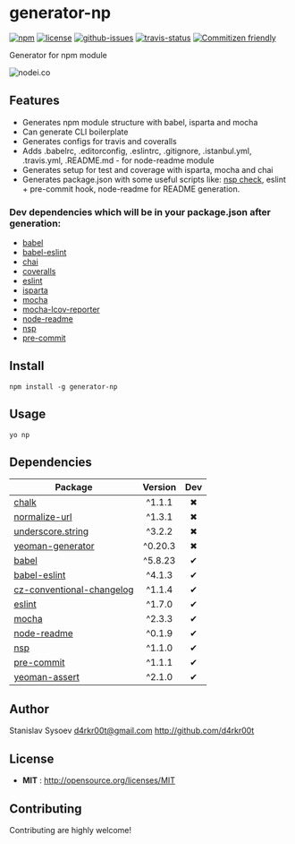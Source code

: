 # generator-np

[![npm](https://img.shields.io/npm/v/generator-np.svg)](https://www.npmjs.com/package/generator-np)
[![license](https://img.shields.io/npm/l/generator-np.svg)](http://opensource.org/licenses/MIT)
[![github-issues](https://img.shields.io/github/issues/d4rkr00t/generator-np.svg)](https://github.com/d4rkr00t/generator-np/issues)
[![travis-status](https://img.shields.io/travis/d4rkr00t/generator-np.svg)](https://travis-ci.org/d4rkr00t/generator-np)
[![Commitizen friendly](https://img.shields.io/badge/commitizen-friendly-brightgreen.svg)](http://commitizen.github.io/cz-cli/)

Generator for npm module

![nodei.co](https://nodei.co/npm/generator-np.png?downloads=true&downloadRank=true&stars=true)

## Features
* Generates npm module structure with babel, isparta and mocha
* Can generate CLI boilerplate
* Generates configs for travis and coveralls
* Adds .babelrc, .editorconfig, .eslintrc, .gitignore, .istanbul.yml, .travis.yml, .README.md - for node-readme module
* Generates setup for test and coverage with isparta, mocha and chai
* Generates package.json with some useful scripts like: [nsp check](https://www.npmjs.com/package/nsp), eslint + pre-commit hook, node-readme for README generation.

### Dev dependencies which will be in your package.json after generation:
* [babel](https://www.npmjs.com/babel)
* [babel-eslint](https://www.npmjs.com/babel-eslint)
* [chai](https://www.npmjs.com/chai)
* [coveralls](https://www.npmjs.com/coveralls)
* [eslint](https://www.npmjs.com/eslint)
* [isparta](https://www.npmjs.com/isparta)
* [mocha](https://www.npmjs.com/mocha)
* [mocha-lcov-reporter](https://www.npmjs.com/mocha-lcov-reporter)
* [node-readme](https://www.npmjs.com/node-readme)
* [nsp](https://www.npmjs.com/nsp)
* [pre-commit](https://www.npmjs.com/pre-commit)

## Install

```
npm install -g generator-np
```

## Usage

```
yo np
```

## Dependencies

Package | Version | Dev
--- |:---:|:---:
[chalk](https://www.npmjs.com/package/chalk) | ^1.1.1 | ✖
[normalize-url](https://www.npmjs.com/package/normalize-url) | ^1.3.1 | ✖
[underscore.string](https://www.npmjs.com/package/underscore.string) | ^3.2.2 | ✖
[yeoman-generator](https://www.npmjs.com/package/yeoman-generator) | ^0.20.3 | ✖
[babel](https://www.npmjs.com/package/babel) | ^5.8.23 | ✔
[babel-eslint](https://www.npmjs.com/package/babel-eslint) | ^4.1.3 | ✔
[cz-conventional-changelog](https://www.npmjs.com/package/cz-conventional-changelog) | ^1.1.4 | ✔
[eslint](https://www.npmjs.com/package/eslint) | ^1.7.0 | ✔
[mocha](https://www.npmjs.com/package/mocha) | ^2.3.3 | ✔
[node-readme](https://www.npmjs.com/package/node-readme) | ^0.1.9 | ✔
[nsp](https://www.npmjs.com/package/nsp) | ^1.1.0 | ✔
[pre-commit](https://www.npmjs.com/package/pre-commit) | ^1.1.1 | ✔
[yeoman-assert](https://www.npmjs.com/package/yeoman-assert) | ^2.1.0 | ✔


## Author

Stanislav Sysoev <d4rkr00t@gmail.com> http://github.com/d4rkr00t

## License

 - **MIT** : http://opensource.org/licenses/MIT

## Contributing

Contributing are highly welcome!
